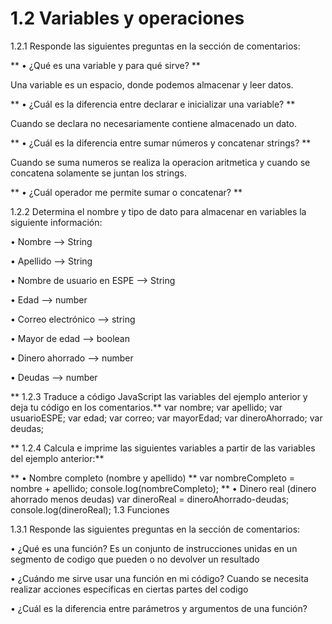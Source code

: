 # 1.2 Variables y operaciones
1.2.1 Responde las siguientes preguntas en la sección de comentarios:

** • ¿Qué es una variable y para qué sirve? **

Una variable es un espacio, donde podemos almacenar y leer datos. 

** • ¿Cuál es la diferencia entre declarar e inicializar una variable? **

Cuando se declara no necesariamente contiene almacenado un dato. 

** • ¿Cuál es la diferencia entre sumar números y concatenar strings? **

Cuando se suma numeros se realiza la operacion aritmetica y cuando se concatena solamente se juntan los strings.

** • ¿Cuál operador me permite sumar o concatenar? **

1.2.2 Determina el nombre y tipo de dato para almacenar en variables la siguiente información:

• Nombre  --> String

• Apellido --> String

• Nombre de usuario en ESPE --> String

• Edad --> number

• Correo electrónico --> string

• Mayor de edad --> boolean

• Dinero ahorrado --> number

• Deudas --> number

** 1.2.3 Traduce a código JavaScript las variables del ejemplo anterior y deja tu código en los comentarios.**
var nombre;
var apellido;
var usuarioESPE;
var edad;
var correo;
var mayorEdad;
var dineroAhorrado;
var deudas;

** 1.2.4 Calcula e imprime las siguientes variables a partir de las variables del ejemplo anterior:**

** • Nombre completo (nombre y apellido) **
var nombreCompleto = nombre + apellido;
console.log(nombreCompleto);
** • Dinero real (dinero ahorrado menos deudas)
var dineroReal = dineroAhorrado-deudas;
console.log(dineroReal);
1.3 Funciones

1.3.1 Responde las siguientes preguntas en la sección de comentarios:

• ¿Qué es una función?
Es un conjunto de instrucciones unidas en un segmento de codigo que pueden o no devolver un resultado

• ¿Cuándo me sirve usar una función en mi código?
Cuando se necesita realizar acciones especificas en ciertas partes del codigo

• ¿Cuál es la diferencia entre parámetros y argumentos de una función?
  
